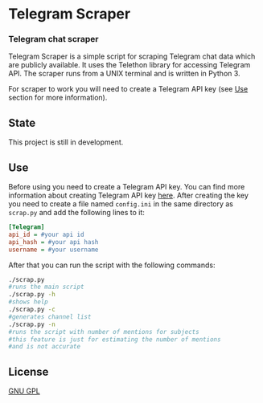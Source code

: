 # Telegram Scraper
### Telegram chat scraper

Telegram Scraper is a simple script for scraping Telegram chat data which are publicly available. It uses the Telethon library for accessing Telegram API. The scraper runs from a UNIX terminal and is written in Python 3.

For scraper to work you will need to create a Telegram API key (see [Use](#use) section for more information).

## State
This project is still in development. 

## Use
Before using  you need to create a Telegram API key. You can find more information about creating Telegram API key [here](https://core.telegram.org/api/obtaining_api_id). After creating the key you need to create a file named `config.ini` in the same directory as `scrap.py` and add the following lines to it:
```ini
[Telegram]
api_id = #your api id
api_hash = #your api hash
username = #your username
```
After that you can run the script with the following commands:

```bash
./scrap.py
#runs the main script
./scrap.py -h
#shows help
./scrap.py -c
#generates channel list
./scrap.py -n
#runs the script with number of mentions for subjects
#this feature is just for estimating the number of mentions
#and is not accurate

```
## License
[GNU GPL](https://www.gnu.org/licenses/gpl-3.0.en.html)
